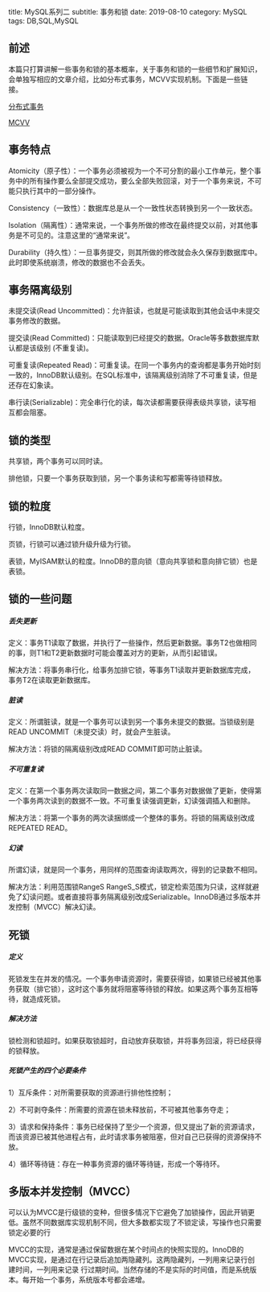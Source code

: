 title: MySQL系列二
subtitle: 事务和锁
date: 2019-08-10
category: MySQL
tags: DB,SQL,MySQL

## 前述

本篇只打算讲解一些事务和锁的基本概率，关于事务和锁的一些细节和扩展知识，会单独写相应的文章介绍，比如分布式事务，MCVV实现机制。下面是一些链接。

[分布式事务]({filename}/mysql5.md)

[MCVV]()

## 事务特点

Atomicity（原子性）：一个事务必须被视为一个不可分割的最小工作单元，整个事务中的所有操作要么全部提交成功，要么全部失败回滚，对于一个事务来说，不可能只执行其中的一部分操作。

Consistency（一致性）：数据库总是从一个一致性状态转换到另一个一致状态。

Isolation（隔离性）：通常来说，一个事务所做的修改在最终提交以前，对其他事务是不可见的。注意这里的“通常来说”。

Durability（持久性）：一旦事务提交，则其所做的修改就会永久保存到数据库中。此时即使系统崩溃，修改的数据也不会丢失。

## 事务隔离级别

未提交读(Read Uncommitted)：允许脏读，也就是可能读取到其他会话中未提交事务修改的数据。

提交读(Read Committed)：只能读取到已经提交的数据。Oracle等多数数据库默认都是该级别 (不重复读)。

可重复读(Repeated Read)：可重复读。在同一个事务内的查询都是事务开始时刻一致的，InnoDB默认级别。在SQL标准中，该隔离级别消除了不可重复读，但是还存在幻象读。

串行读(Serializable)：完全串行化的读，每次读都需要获得表级共享锁，读写相互都会阻塞。

## 锁的类型

共享锁，两个事务可以同时读。

排他锁，只要一个事务获取到锁，另一个事务读和写都需等待锁释放。

## 锁的粒度

行锁，InnoDB默认粒度。

页锁，行锁可以通过锁升级升级为行锁。

表锁，MyISAM默认的粒度。InnoDB的意向锁（意向共享锁和意向排它锁）也是表锁。

## 锁的一些问题

##### 丢失更新

定义：事务T1读取了数据，并执行了一些操作，然后更新数据。事务T2也做相同的事，则T1和T2更新数据时可能会覆盖对方的更新，从而引起错误。  

解决方法：将事务串行化，给事务加排它锁，等事务T1读取并更新数据库完成，事务T2在读取更新数据库。

##### 脏读

定义：所谓脏读，就是一个事务可以读到另一个事务未提交的数据。当锁级别是READ UNCOMMIT（未提交读）时，就会产生脏读。

解决方法：将锁的隔离级别改成READ COMMIT即可防止脏读。

##### 不可重复读
定义：在第一个事务两次读取同一数据之间，第二个事务对数据做了更新，使得第一个事务两次读到的数据不一致。不可重复读强调更新，幻读强调插入和删除。   

解决方法：将第一个事务的两次读捆绑成一个整体的事务。将锁的隔离级别改成REPEATED READ。
##### 幻读
所谓幻读，就是同一个事务，用同样的范围查询读取两次，得到的记录数不相同。  

解决方法：利用范围锁RangeS RangeS_S模式，锁定检索范围为只读，这样就避免了幻读问题。或者直接将事务隔离级别改成Serializable。InnoDB通过多版本并发控制（MVCC）解决幻读。

## 死锁

##### 定义

死锁发生在并发的情况。一个事务申请资源时，需要获得锁，如果锁已经被其他事务获取（排它锁），这时这个事务就将阻塞等待锁的释放。如果这两个事务互相等待，就造成死锁。    

##### 解决方法

锁检测和锁超时。如果获取锁超时，自动放弃获取锁，并将事务回滚，将已经获得的锁释放。

##### 死锁产生的四个必要条件

1）互斥条件：对所需要获取的资源进行排他性控制；

2）不可剥夺条件：所需要的资源在锁未释放前，不可被其他事务夺走；

3）请求和保持条件：事务已经保持了至少一个资源，但又提出了新的资源请求，而该资源已被其他进程占有，此时请求事务被阻塞，但对自己已获得的资源保持不放。

4）循环等待链：存在一种事务资源的循环等待链，形成一个等待环。

## 多版本并发控制（MVCC）
可以认为MVCC是行级锁的变种，但很多情况下它避免了加锁操作，因此开销更低。虽然不同数据库实现机制不同，但大多数都实现了不锁定读，写操作也只需要锁定必要的行    

MVCC的实现，通常是通过保留数据在某个时间点的快照实现的。InnoDB的MVCC实现，是通过在行记录后追加两隐藏列。这两隐藏列，一列用来记录行创建时间，一列用来记录
行过期时间。当然存储的不是实际的时间值，而是系统版本。每开始一个事务，系统版本号都会递增。
